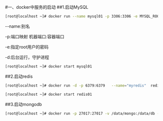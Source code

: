 #一、docker中服务的启动
##1.启动MySQL
```bash
[root@localhost ~]# docker run --name mysql01 -p 3306:3306 -e MYSQL_ROOT_PASSWORD=root -d a9d292c0363b
```
--name:别名

-p:端口映射 机器端口:容器端口

-e:指定root用户的密码

-d:后台运行，守护进程


```bash
[root@localhost ~]# docker start mysql01
```
##2.启动redis
```bash
[root@localhost ~]# docker run -d -p 6379:6379   --name="myredis"  redis 28918503e49d
```
```bash
[root@localhost ~]# docker start redis01
```
##3.启动mongodb
```bash
[root@localhost ~]# docker run -p 27017:27017 -v /data/mongo:/data/db --name mongodb -d mongo
```